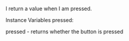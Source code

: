 I return a value when I am pressed.

Instance Variables
	pressed:		<Boolean>

pressed
	- returns whether the button is pressed
